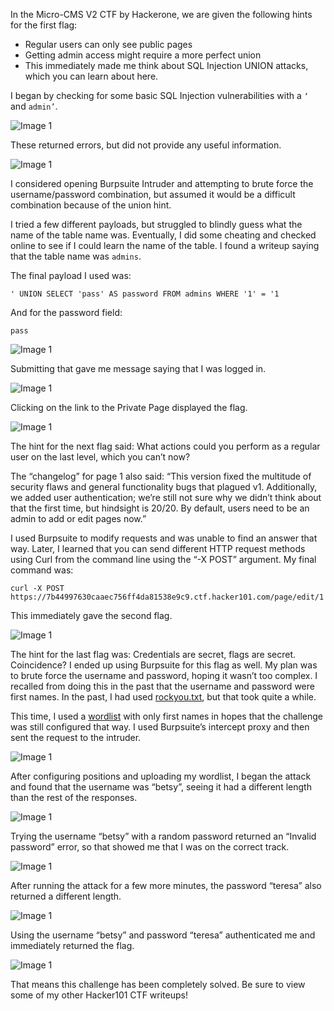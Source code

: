 In the Micro-CMS V2 CTF by Hackerone, we are given the following hints for the first flag:

- Regular users can only see public pages
- Getting admin access might require a more perfect union
- This immediately made me think about SQL Injection UNION attacks, which you can learn about here.

I began by checking for some basic SQL Injection vulnerabilities with a ```‘``` and ```admin’```.

![Image 1](https://miro.medium.com/v2/resize:fit:640/format:webp/1*_6GWah2C6DvE-OztGnTJtw.png)

These returned errors, but did not provide any useful information.

![Image 1](https://miro.medium.com/v2/resize:fit:720/format:webp/1*WeFgg9-MUkzV1kGxF2REJg.png)

I considered opening Burpsuite Intruder and attempting to brute force the username/password combination, but assumed it would be a difficult combination because of the union hint.

I tried a few different payloads, but struggled to blindly guess what the name of the table name was. Eventually, I did some cheating and checked online to see if I could learn the name of the table. I found a writeup saying that the table name was ```admins```.

The final payload I used was:

```' UNION SELECT 'pass' AS password FROM admins WHERE '1' = '1```

And for the password field:

```pass```

![Image 1](https://miro.medium.com/v2/resize:fit:640/format:webp/1*g3l70O6ae8WNMAEDoN-pvA.png)

Submitting that gave me message saying that I was logged in.

![Image 1](https://miro.medium.com/v2/resize:fit:640/format:webp/1*lGEwkNgZj8jZ0dVW2_z3wA.png)

Clicking on the link to the Private Page displayed the flag.

![Image 1](https://miro.medium.com/v2/resize:fit:720/format:webp/1*vU_B9UgFj-voMGM1jKeXvg.png)

The hint for the next flag said: What actions could you perform as a regular user on the last level, which you can’t now?

The “changelog” for page 1 also said: “This version fixed the multitude of security flaws and general functionality bugs that plagued v1. Additionally, we added user authentication; we’re still not sure why we didn’t think about that the first time, but hindsight is 20/20. By default, users need to be an admin to add or edit pages now.”

I used Burpsuite to modify requests and was unable to find an answer that way. Later, I learned that you can send different HTTP request methods using Curl from the command line using the “-X POST” argument. My final command was:

```curl -X POST https://7b44997630caaec756ff4da81538e9c9.ctf.hacker101.com/page/edit/1```

This immediately gave the second flag.

![Image 1](https://miro.medium.com/v2/resize:fit:720/format:webp/1*F6Ewk16HVoFad3gF8qOGwA.png)

The hint for the last flag was: Credentials are secret, flags are secret. Coincidence? I ended up using Burpsuite for this flag as well. My plan was to brute force the username and password, hoping it wasn’t too complex. I recalled from doing this in the past that the username and password were first names. In the past, I had used [rockyou.txt](https://github.com/brannondorsey/naive-hashcat/releases/download/data/rockyou.txt), but that took quite a while.

This time, I used a [wordlist](https://raw.githubusercontent.com/ternera/hacker101-ctf/main/names.txt) with only first names in hopes that the challenge was still configured that way. I used Burpsuite’s intercept proxy and then sent the request to the intruder.

![Image 1](https://miro.medium.com/v2/resize:fit:720/format:webp/1*Pkaaf2gPQt_8h7Uq8K0U2Q.png)

After configuring positions and uploading my wordlist, I began the attack and found that the username was “betsy”, seeing it had a different length than the rest of the responses.

![Image 1](https://miro.medium.com/v2/resize:fit:720/format:webp/1*DC18q3DTBfvqYoUw5SDqEQ.png)

Trying the username “betsy” with a random password returned an “Invalid password” error, so that showed me that I was on the correct track.

![Image 1](https://miro.medium.com/v2/resize:fit:720/format:webp/1*kX_K-9Te1BzUKxzoFEX6Wg.png)

After running the attack for a few more minutes, the password “teresa” also returned a different length.

![Image 1](https://miro.medium.com/v2/resize:fit:720/format:webp/1*CE85jLkCq_xYNIVMMpmCvg.png)

Using the username “betsy” and password “teresa” authenticated me and immediately returned the flag.

![Image 1](https://miro.medium.com/v2/resize:fit:720/format:webp/1*tBh2F2DedcKKlxlvUp2wXg.png)

That means this challenge has been completely solved. Be sure to view some of my other Hacker101 CTF writeups!

